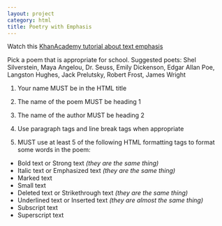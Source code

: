 ```yaml
---
layout: project
category: html
title: Poetry with Emphasis
---
```


Watch this [KhanAcademy tutorial about text emphasis](https://www.khanacademy.org/computing/hour-of-code/hour-of-html/pt/html-text-emphasis)

Pick a poem that is appropriate for school. Suggested poets: Shel Silverstein, Maya Angelou, Dr. Seuss, Emily Dickenson, Edgar Allan Poe, Langston Hughes, Jack Prelutsky, Robert Frost, James Wright

1) Your name MUST be in the HTML title

2) The name of the poem MUST be heading 1

3) The name of the author MUST be heading 2

4) Use paragraph tags and line break tags when appropriate

5) MUST use at least 5 of the following HTML formatting tags to format some words in the poem:

  - Bold text or Strong text *(they are the same thing)*
  - Italic text or Emphasized text *(they are the same thing)*
  - Marked text
  - Small text
  - Deleted text or Strikethrough text *(they are the same thing)*
  - Underlined text or Inserted text *(they are almost the same thing)*
  - Subscript text
  - Superscript text
